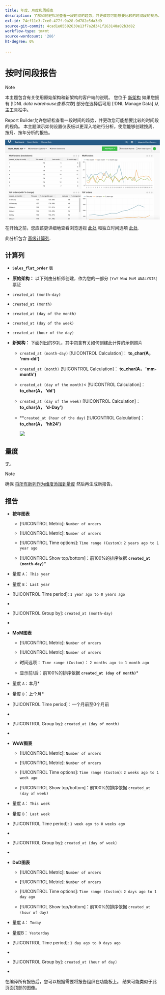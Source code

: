 ```yaml
---
title: 年度、月度和周报表
description: 了解如何轻松地查看一段时间的趋势，并更改您可能想要比较的时间段的视角。
exl-id: 74cf11c3-7ce0-477f-9a28-9d782e5da3d9
source-git-commit: 4cad1e05502630e13f7a2d341f263140a02b3d82
workflow-type: tm+mt
source-wordcount: '286'
ht-degree: 0%

---
```


# 按时间段报告

>[!NOTE]
>
>本主题包含有关使用原始架构和新架构的客户端的说明。 您位于 [新架构](../../administrator/account-management/new-architecture.md) 如果您拥有 [!DNL _data warehouse查看次数_] 部分在选择后可用 [!DNL Manage Data] 从主工具栏中。

Report Builder允许您轻松查看一段时间的趋势，并更改您可能想要比较的时间段的视角。 本主题演示如何设置仪表板以更深入地进行分析，使您能够创建按周、按月、按年分析的报告。

![](../../assets/Wow__mom__yoy.png)

在开始之前，您应该更详细地查看浏览透视 [此处](../../tutorials/using-visual-report-builder.md) 和独立时间选项 [此处](../../tutorials/time-options-visual-rpt-bldr.md).

此分析包含 [高级计算列](../data-warehouse-mgr/adv-calc-columns.md).

## 计算列

* **`Sales_flat_order`** 表
* **原始架构：** 以下列由分析师创建，作为您的一部分 `[YoY WoW MoM ANALYSIS]` 票证
* `created_at (month-day)`
* `created_at (month)`
* `created_at (day of the month)`
* `created_at (day of the week)`
* `created_at (hour of the day)`

* **新架构：** 下面列出的SQL，其中包含有关如何创建此计算的示例照片
   * `created_at (month-day)` [!UICONTROL Calculation]： **to_char(A， &#39;mm-dd&#39;)**
   * `created_at (month)` [!UICONTROL Calculation]： **to_char(A， &#39;mm-month&#39;)**
   * `created_at (day of the month)`&lt; [!UICONTROL Calculation]： **to_char(A， &#39;dd&#39;)**
   * `created_at (day of the week)` [!UICONTROL Calculation]： **to_char(A， &#39;d-Day&#39;)**
   * **`created_at (hour of the day)` [!UICONTROL Calculation]： **to_char(A， &#39;hh24&#39;)**

      ![](../../assets/new-arch-create-calc.png)

## 量度

无。

>[!NOTE]
>
>确保 [将所有新列作为维度添加到量度](../data-warehouse-mgr/manage-data-dimensions-metrics.md) 然后再生成新报告。

## 报告

* **按年图表**
   * [!UICONTROL Metric]: `Number of orders`

   * [!UICONTROL Metric]: `Number of orders`
   * [!UICONTROL Time options]: `Time range (Custom)`: `2 years ago to 1 year ago`

   * [!UICONTROL Show top/bottom]：前100%的排序依据 **`created_at (month-day)`***

* 量度 `A`： `This year`
* 量度 `B`： `Last year`
* [!UICONTROL Time period]: `1 year ago to 0 years ago`
* 
   [!UICONTROL Interval]: `None`
* [!UICONTROL Group by]: `created_at (month-day)`
* 
   [!UICONTROL Chart Type]: `Line`

* **MoM图表**
   * [!UICONTROL Metric]: `Number of orders`

   * [!UICONTROL Metric]: `Number of orders`
   * 时间选项： `Time range (Custom)`： `2 months ago to 1 month ago`

   * 显示前/后：前100%的排序依据 **`created_at (day of month)`***

* 量度 `A`：本月*
* 量度 `B`：上个月*
* [!UICONTROL Time period]：一个月前至0个月前
* 
   [!UICONTROL Interval]: None
* [!UICONTROL Group by]: `created_at (day of month)`
* 
   [!UICONTROL Chart Type]: Line

* **WoW图表**
   * [!UICONTROL Metric]: `Number of orders`

   * [!UICONTROL Metric]: `Number of orders`
   * [!UICONTROL Time options]: `Time range (Custom)`: `2 weeks ago to 1 week ago`

   * [!UICONTROL Show top/bottom]：前100%的排序依据 `created_at (day of week)`

* 量度 `A`： `This week`
* 量度 `B`： `Last week`
* [!UICONTROL Time period]: `1 week ago to 0 weeks ago`
* 
   [!UICONTROL Interval]: `None`
* [!UICONTROL Group by]: `created_at (day of week)`
* 
   [!UICONTROL Chart Type]: `Line`

* **DoD图表**
   * [!UICONTROL Metric]: `Number of orders`

   * [!UICONTROL Metric]: `Number of orders`
   * [!UICONTROL Time options]: `Time range (Custom)`: `2 days ago to 1 day ago`

   * [!UICONTROL Show top/bottom]：前100%的排序依据 `created_at (hour of day)`

* 量度 `A`： `Today`
* 量度B： `Yesterday`
* [!UICONTROL Time period]: `1 day ago to 0 days ago`
* 
   [!UICONTROL Interval]: `None`
* [!UICONTROL Group by]: `created_at (hour of day)`
* 
   [!UICONTROL Chart Type]: `Line`

在编译所有报告后，您可以根据需要将报告组织在功能板上。 结果可能类似于此页面顶部的图像。
